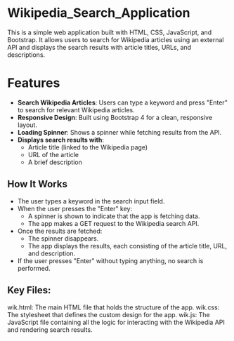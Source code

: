 # Wikipedia_Search_Application
This is a simple web application built with HTML, CSS, JavaScript, and Bootstrap. It allows users to search for Wikipedia articles using an external API and displays the search results with article titles, URLs, and descriptions.

# Features
- **Search Wikipedia Articles**: Users can type a keyword and press "Enter" to search for relevant Wikipedia articles.
- **Responsive Design**: Built using Bootstrap 4 for a clean, responsive layout.
- **Loading Spinner**: Shows a spinner while fetching results from the API.
- **Displays search results with**:
  - Article title (linked to the Wikipedia page)
  - URL of the article
  - A brief description

## How It Works
- The user types a keyword in the search input field.
- When the user presses the "Enter" key:
  - A spinner is shown to indicate that the app is fetching data.
  - The app makes a GET request to the Wikipedia search API.
- Once the results are fetched:
  - The spinner disappears.
  - The app displays the results, each consisting of the article title, URL, and description.
- If the user presses "Enter" without typing anything, no search is performed.

## Key Files:
wik.html: The main HTML file that holds the structure of the app.
wik.css: The stylesheet that defines the custom design for the app.
wik.js: The JavaScript file containing all the logic for interacting with the Wikipedia API and rendering search results.
